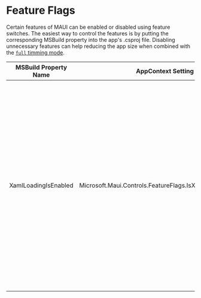 # Feature Flags

Certain features of MAUI can be enabled or disabled using feature switches. The easiest way to control the features is by putting the corresponding MSBuild property into the app's .csproj file. Disabling unnecessary features can help reducing the app size when combined with the [`full` timming mode](https://learn.microsoft.com/en-us/dotnet/core/deploying/trimming/trimming-options).

| MSBuild Property Name | AppContext Setting | Description |
|-|-|-|
| XamlLoadingIsEnabled | Microsoft.Maui.Controls.FeatureFlags.IsXamlLoadingEnabled | When disabled, all XAML loading at runtime will throw an exception. This will affect usage of APIs such as the `LoadFromXaml` extension method. This feature can be safely turned off when all XAML resources are compiled using XamlC (see [XAML compilation](https://learn.microsoft.com/en-us/dotnet/maui/xaml/xamlc)). This feature is enabled by default for all configurations except for NativeAOT. |